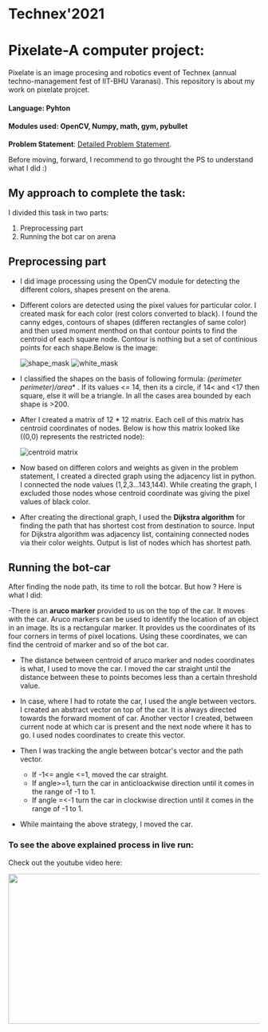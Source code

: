 # Technex'2021
# Pixelate-A computer project:

Pixelate is an image procesing and robotics event of Technex (annual techno-management fest of IIT-BHU Varanasi).
This repository is about my work on pixelate projcet. 

#### Language: Pyhton
#### Modules used: OpenCV, Numpy, math, gym, pybullet  

**Problem Statement**: [Detailed Problem Statement](https://github.com/ujjawalmodanwal/Pixelate-Technex2021/blob/main/Pixelate21_PS.pdf).

Before moving, forward, I recommend to go throught the PS to understand what I did :) 


## My approach to complete the task: ## 

I divided this task in two parts: 
1) Preprocessing part
2) Running the bot car on arena

<h2>Preprocessing part</h2>

- I did image processing using the OpenCV module for detecting the different colors, shapes present on the arena. 

- Different colors are detected using the pixel values for particular color. I created mask for each color (rest colors converted to black). I found the canny edges, contours of shapes (differen rectangles of same color) and then used moment menthod on that contour points to find the centroid of each square node. Contour is nothing but a set of continious points for each shape.Below is the image:


     ![shape_mask](https://github.com/ujjawalmodanwal/Pixelate-Technex2021/blob/main/images/shape_mask.png)       ![white_mask](https://github.com/ujjawalmodanwal/Pixelate-Technex2021/blob/main/images/white_mask.png)
- I classified the shapes on the basis of following formula: **(perimeter* perimeter)/area** . If its values <= 14, then its a circle, if 14< and <17 then square, else it will be a triangle. In all the cases area bounded by each shape is >200.

- After I created a matrix of 12 * 12 matrix. Each cell of this matrix has centroid coordinates of nodes. Below is how this matrix looked like ((0,0) represents the restricted node):


     ![centroid matrix](https://github.com/ujjawalmodanwal/Pixelate-Technex2021/blob/main/images/Coordinates_matrix.png)
- Now based on differen colors and weights as given in the problem statement, I created a directed graph using the adjacency list in python. I connected the node values (1,2,3...143,144). While creating the graph, I excluded those nodes whose centroid coordinate was giving the pixel values of black color.
         
- After creating the directional graph, I used the **Dijkstra algorithm** for finding the path that has shortest cost from destination to source. Input for Dijkstra algorithm was adjacency list, containing connected nodes via their color weights. Output is list of nodes which has shortest path.    

<h2>Running the bot-car</h2>

After finding the node path, its time to roll the botcar. But how ? Here is what I did:

-There is an **aruco marker** provided to us on the top of the car. It moves with the car. Aruco markers can be used to identify the location of an object in an image. Its is a rectangular marker. It provides us the coordinates of its four corners in terms of pixel locations. Using these coordinates, we can find the centroid of marker and so of the bot car.

- The distance between centroid of aruco marker and nodes coordinates is what, I used to move the car. I moved the car straight until the distance between these to points becomes less than a certain threshold value. 

- In case, where I had to rotate the car, I used the angle between vectors. I created an abstract vector on top of the car. It is always directed towards the forward moment of car. Another vector I created, between current node at which car is present and the next node where it has to go. I used nodes coordinates to create this vector.

- Then I was tracking the angle between botcar's vector and the path vector. 
  - If -1<= angle <=1, moved the car straight.  
  - If angle>=1, turn the car in anticloackwise direction until it comes in the range of -1 to 1.
  - If angle =<-1 turn the car in clockwise direction until it comes in the range of -1 to 1.

- While maintaing the above strategy, I moved the car. 

<h3>To see the above explained process in live run:</h3>
Check out the youtube video here: 



[<img src="https://i9.ytimg.com/vi/3k_BcKAblLI/mq1.jpg?sqp=COjziIkG&rs=AOn4CLDj0hKP3HF4NTv7co2gwLSmwhXHLA&retry" width="600" height="300">](https://youtu.be/3k_BcKAblLI)
